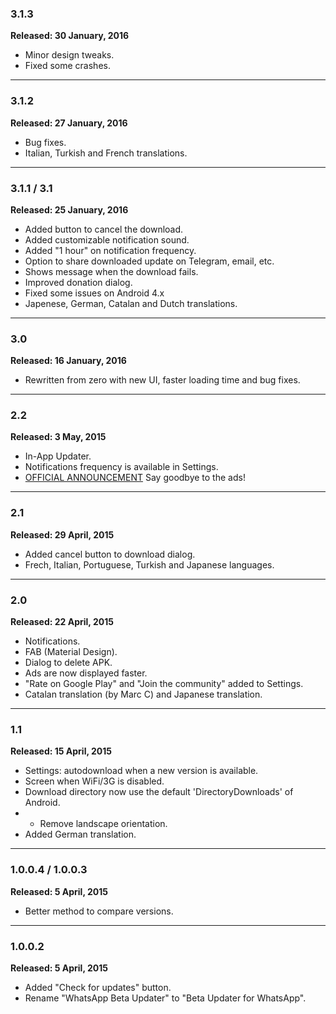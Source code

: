 ### 3.1.3
**Released: 30 January, 2016**
* Minor design tweaks.
* Fixed some crashes.

***

### 3.1.2
**Released: 27 January, 2016**
* Bug fixes.
* Italian, Turkish and French translations.

***

### 3.1.1 / 3.1
**Released: 25 January, 2016**
* Added button to cancel the download.
* Added customizable notification sound.
* Added "1 hour" on notification frequency.
* Option to share downloaded update on Telegram, email, etc.
* Shows message when the download fails.
* Improved donation dialog.
* Fixed some issues on Android 4.x
* Japenese, German, Catalan and Dutch translations.

***

### 3.0
**Released: 16 January, 2016**
* Rewritten from zero with new UI, faster loading time and bug fixes.

***

### 2.2
**Released: 3 May, 2015**
* In-App Updater.
* Notifications frequency is available in Settings.
* [OFFICIAL ANNOUNCEMENT](https://plus.google.com/+JavierSantos/posts/S1bNZARRPi7) Say goodbye to the ads!

***

### 2.1
**Released: 29 April, 2015**
* Added cancel button to download dialog.
* Frech, Italian, Portuguese, Turkish and Japanese languages.

***

### 2.0
**Released: 22 April, 2015**
* Notifications.
* FAB (Material Design).
* Dialog to delete APK.
* Ads are now displayed faster.
* "Rate on Google Play" and "Join the community" added to Settings.
* Catalan translation (by Marc C) and Japanese translation.

***

### 1.1
**Released: 15 April, 2015**
* Settings: autodownload when a new version is available.
* Screen when WiFi/3G is disabled.
* Download directory now use the default 'DirectoryDownloads' of Android.
* * Remove landscape orientation.
* Added German translation.

***

### 1.0.0.4 / 1.0.0.3
**Released: 5 April, 2015**
* Better method to compare versions.

***

### 1.0.0.2
**Released: 5 April, 2015**
* Added "Check for updates" button.
* Rename "WhatsApp Beta Updater" to "Beta Updater for WhatsApp".
